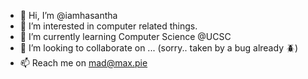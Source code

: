 - 👋 Hi, I’m @iamhasantha
- 👀 I’m interested in computer related things.
- 🌱 I’m currently learning Computer Science @UCSC
- 💞️ I’m looking to collaborate on ... (sorry.. taken by a bug already 🪲)
- 📫 Reach me on <a herf="mailto: madmaxpie@hotmail.com">mad@max.pie</a>



<!---
iamhasantha/iamhasantha is a ✨ special ✨ repository because its `README.md` (this file) appears on your GitHub profile.
You can click the Preview link to take a look at your changes.
--->
